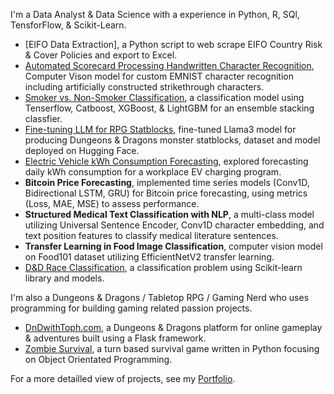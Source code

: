 
I'm a Data Analyst & Data Science with a experience in Python, R, SQl, TensforFlow, & Scikit-Learn.

- [EIFO Data Extraction], a Python script to web scrape EIFO Country Risk & Cover Policies and export to Excel.
- [Automated Scorecard Processing Handwritten Character Recognition](https://tophercollins.github.io/handwritten-character-recognition.html), Computer Vison model for custom EMNIST character recognition including artificially constructed strikethrough characters.
- [Smoker vs. Non-Smoker Classification](https://tophercollins.github.io/smoker-classification.html), a classification model using Tenserflow, Catboost, XGBoost, & LightGBM for an ensemble stacking classfier.
- [Fine-tuning LLM for RPG Statblocks](https://tophercollins.github.io/rpg-statblock-generator.html), fine-tuned Llama3 model for producing Dungeons & Dragons monster statblocks, dataset and model deployed on Hugging Face.
- [Electric Vehicle kWh Consumption Forecasting](https://tophercollins.github.io/ev-kwh-consumption-forecasting.html), explored forecasting daily kWh consumption for a workplace EV charging program.
- **Bitcoin Price Forecasting**, implemented time series models (Conv1D, Bidirectional LSTM, GRU) for Bitcoin price forecasting, using metrics (Loss, MAE, MSE) to assess performance.
- **Structured Medical Text Classification with NLP**, a multi-class model utilizing Universal Sentence Encoder, Conv1D character embedding, and text position features to classify medical literature sentences.
- **Transfer Learning in Food Image Classification**, computer vision model on Food101 dataset utilizing EfficientNetV2 transfer learning.
- [D&D Race Classification](https://tophercollins.github.io/dnd-race-classification.html), a classification problem using Scikit-learn library and models.

I'm also a Dungeons & Dragons / Tabletop RPG / Gaming Nerd who uses programming for building gaming related passion projects.

- [DnDwithToph.com](https://dndwithtoph.com/), a Dungeons & Dragons platform for online gameplay & adventures built using a Flask framework.
- [Zombie Survival](https://tophercollins.github.io/zombie-survival.html), a turn based survival game written in Python focusing on Object Orientated Programming.


For a more detailled view of projects, see my [Portfolio](https://tophercollins.github.io/).
